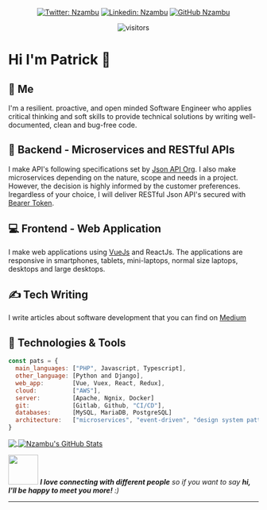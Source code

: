 <div align="center">

[![Twitter: Nzambu](https://img.shields.io/twitter/follow/Nzambu?style=social)](https://twitter.com/Nzambu)
[![Linkedin: Nzambu](https://img.shields.io/badge/-nzambu-blue?style=flat-square&logo=Linkedin&logoColor=white&link=https://www.linkedin.com/in/nzambu/)](https://www.linkedin.com/in/nzambu/)
[![GitHub Nzambu](https://img.shields.io/github/followers/nzambu?label=follow&style=social)](https://github.com/Nzambu)

![visitors](https://visitor-badge.glitch.me/badge?page_id=Nzambu.visitor-badge)

</div>

# Hi I'm Patrick :wave:

## :man: Me

I'm a resilient. proactive, and open minded Software Engineer who applies critical thinking and soft skills to provide technical solutions by writing well-documented, clean and bug-free code.

## :floppy_disk: Backend - Microservices and RESTful APIs

I make API's following specifications set by [Json API Org](https://jsonapi.org/). I also make microservices depending on the nature, scope and needs in a project. However, the decision is highly
informed by the customer preferences. Iregardless of your choice, I will deliver RESTful Json API's secured with [Bearer Token](https://github.com/Nzambu/Laravel-with-JWT-token-and-Scribe-documentation/tree/master).

## :computer: Frontend - Web Application

I make web applications using [VueJs](https://github.com/Nzambu/fintech/tree/main/vue) and ReactJs. The applications are responsive in smartphones, tablets, mini-laptops, normal size laptops, desktops and large desktops.

## &#x270d; Tech Writing

I write articles about software development that you can find on [Medium](https://medium.com/@patricknzambu)

## 🔧 Technologies & Tools

```javascript
const pats = {
  main_languages: ["PHP", Javascript, Typescript],
  other_language: [Python and Django],
  web_app:        [Vue, Vuex, React, Redux],
  cloud:          ["AWS"],
  server:         [Apache, Ngnix, Docker]
  git:            [Gitlab, Github, "CI/CD"],
  databases:      [MySQL, MariaDB, PostgreSQL]
  architecture:   ["microservices", "event-driven", "design system pattern"],
}
```

<a href="https://github.com/Nzambu/Nzambu">
  <img align="center" src="https://github-readme-stats.vercel.app/api/top-langs/?username=Nzambu&hide=css,html,tex&theme=merko&langs_count=3" />
</a>
<a href="https://github.com/Nzambu/Nzambu">
  <img align="center" src="https://github-readme-stats.vercel.app/api?username=Nzambu&show_icons=true&theme=merko&line_height=27&count_private=true" alt="Nzambu's GitHub Stats" />
</a>

<img src="https://media.giphy.com/media/LnQjpWaON8nhr21vNW/giphy.gif" width="60"> <em><b>I love connecting with different people</b> so if you want to say <b>hi, I'll be happy to meet you more!</b> :)</em>

---